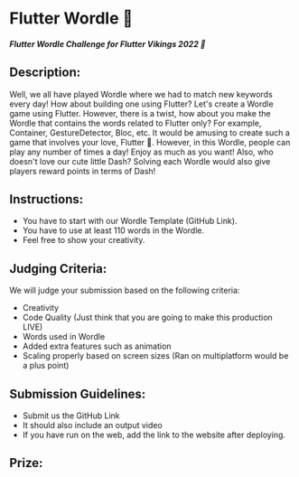 
# Flutter Wordle 💙
##### Flutter Wordle Challenge for Flutter Vikings 2022 💙



## 

## Description:

Well, we all have played Wordle where we had to match new keywords every day! How about building one using Flutter? Let's create a Wordle game using Flutter. However, there is a twist, how about you make the Wordle that contains the words related to Flutter only? For example, Container, GestureDetector, Bloc, etc. It would be amusing to create such a game that involves your love, Flutter 💙. However, in this Wordle, people can play any number of times a day! Enjoy as much as you want! Also, who doesn't love our cute little Dash? Solving each Wordle would also give players reward points in terms of Dash!

## Instructions:

-   You have to start with our Wordle Template (GitHub Link).
-   You have to use at least 110 words in the Wordle.
-   Feel free to show your creativity.

## Judging Criteria:

We will judge your submission based on the following criteria:

-   Creativity
-   Code Quality (Just think that you are going to make this production LIVE)
-   Words used in Wordle
-   Added extra features such as animation
-   Scaling properly based on screen sizes (Ran on multiplatform would be a plus point)

## Submission Guidelines:

-   Submit us the GitHub Link
-   It should also include an output video
-   If you have run on the web, add the link to the website after deploying.

## Prize:
